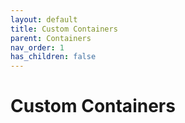```yaml
---
layout: default
title: Custom Containers
parent: Containers
nav_order: 1
has_children: false
---
```


# Custom Containers


